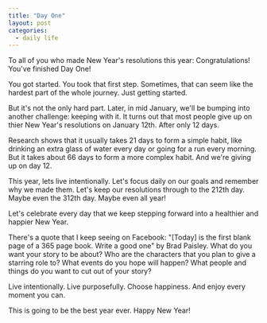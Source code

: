 ```yaml
---
title: "Day One"
layout: post
categories:
  - daily life
---
```

To all of you who made New Year's resolutions this year: Congratulations! You've finished Day One!

You got started.
You took that first step.
Sometimes, that can seem like the hardest part of the whole journey.
Just getting started.

But it's not the only hard part.
Later, in mid January, we'll be bumping into another challenge: keeping with it.
It turns out that most people give up on thier New Year's resolutions on January 12th.
After only 12 days.

Research shows that it usually takes 21 days to form a simple habit, like drinking an extra glass of water every day or going for a run every morning.
But it takes about 66 days to form a more complex habit.
And we're giving up on day 12.

This year, lets live intentionally.
Let's focus daily on our goals and remember why we made them.
Let's keep our resolutions through to the 212th day.
Maybe even the 312th day.
Maybe even all year!

Let's celebrate every day that we keep stepping forward into a healthier and happier New Year.

There's a quote that I keep seeing on Facebook: "[Today] is the first blank page of a 365 page book. Write a good one" by Brad Paisley.
What do you want your story to be about?
Who are the characters that you plan to give a starring role to?
What events do you hope will happen?
What people and things do you want to cut out of your story?

Live intentionally. 
Live purposefully.
Choose happiness.
And enjoy every moment you can.

This is going to be the best year ever.
Happy New Year!
